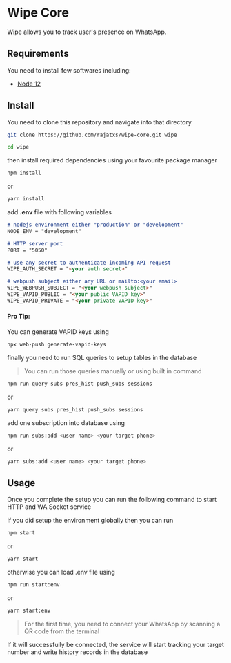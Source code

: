 # Wipe Core
Wipe allows you to track user's presence on WhatsApp.

## Requirements
You need to install few softwares including:
- [Node 12](https://nodejs.org)

## Install
You need to clone this repository and navigate into that directory
```sh
git clone https://github.com/rajatxs/wipe-core.git wipe
```
```sh
cd wipe
```

then install required dependencies using your favourite package manager
```sh
npm install
```
or
```sh
yarn install
```

add **.env** file with following variables
```markdown
# nodejs environment either "production" or "development"
NODE_ENV = "development"

# HTTP server port
PORT = "5050"

# use any secret to authenticate incoming API request
WIPE_AUTH_SECRET = "<your auth secret>"

# webpush subject either any URL or mailto:<your email>
WIPE_WEBPUSH_SUBJECT = "<your webpush subject>"
WIPE_VAPID_PUBLIC = "<your public VAPID key>"
WIPE_VAPID_PRIVATE = "<your private VAPID key>"
```

#### Pro Tip:
You can generate VAPID keys using
```sh
npx web-push generate-vapid-keys
```

finally you need to run SQL queries to setup tables in the database
> You can run those queries manually or using built in command

```sh
npm run query subs pres_hist push_subs sessions
```
or 
```sh
yarn query subs pres_hist push_subs sessions
```

add one subscription into database using
```sh
npm run subs:add <user name> <your target phone>
```
or
```sh
yarn subs:add <user name> <your target phone>
```

## Usage
Once you complete the setup you can run the following command to start HTTP and WA Socket service

If you did setup the environment globally then you can run 
```sh
npm start
```
or
```sh
yarn start
```

otherwise you can load .env file using 
```sh
npm run start:env
```
or
```sh
yarn start:env
```

> For the first time, you need to connect your WhatsApp by scanning a QR code from the terminal

If it will successfully be connected, the service will start tracking your target number and write history records in the database
